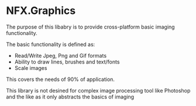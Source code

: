﻿# NFX.Graphics

The purpose of this libabry is to provide cross-platform basic imaging functionality.

The basic functionality is defined as:
* Read/Write Jpeg, Png and Gif formats
* Ability to draw lines, brushes and text/fonts
* Scale images

This covers the needs of 90% of application.

This library is not desined for complex image processing tool like Photoshop and the like
as it only abstracts the basics of imaging